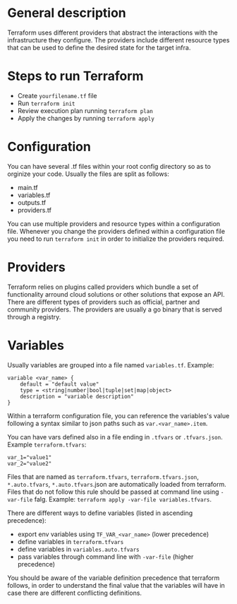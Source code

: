 # General description
Terraform uses different providers that abstract the interactions with the infrastructure they configure. The providers include different resource types that can be used to define the desired state for the target infra.

# Steps to run Terraform
- Create `yourfilename.tf` file
- Run `terraform init`
- Review execution plan running `terraform plan`
- Apply the changes by running `terraform apply`

# Configuration
You can have several .tf files within your root config directory so as to orginize your code. 
Usually the files are split as follows: 
- main.tf
- variables.tf
- outputs.tf
- providers.tf

You can use multiple providers and resource types within a configuration file. 
Whenever you change the providers defined within a configuration file you need to run `terraform init` in order to initialize the providers required. 

# Providers
Terraform relies on plugins called providers which bundle a set of functionality arround cloud solutions or other solutions that expose an API. There are different types of providers such as official, partner and community providers. The providers are usually a go binary that is served through a registry.   

# Variables
Usually variables are grouped into a file named `variables.tf`. Example: 
```
variable <var_name> {
    default = "default value"
    type = <string|number|bool|tuple|set|map|object>
    description = "variable description"
}
```

Within a terraform configuration file, you can reference the variables's value following a syntax similar to json paths such as `var.<var_name>.item`. 

You can have vars defined also in a file ending in `.tfvars` or `.tfvars.json`. Example `terraform.tfvars`: 
```
var_1="value1"
var_2="value2"
```

Files that are named as `terraform.tfvars`, `terraform.tfvars.json`, `*.auto.tfvars`, `*.auto.tfvars`.json are automatically loaded from terraform. Files that do not follow this rule should be passed at command line using `-var-file` falg. Example: `terraform apply -var-file variables.tfvars`. 

There are different ways to define variables (listed in ascending precedence): 
- export env variables using `TF_VAR_<var_name>` (lower precedence)
- define variables in `terraform.tfvars`
- define variables in `variables.auto.tfvars`
- pass variables through command line with `-var-file` (higher precedence)

You should be aware of the variable definition precedence that terraform follows, in order to understand the final value that the variables will have in case there are different conflicting definitions. 

